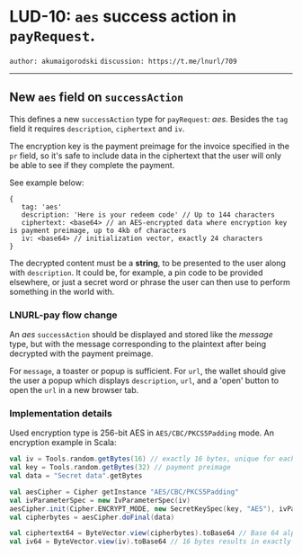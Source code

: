 LUD-10: `aes` success action in `payRequest`.
=============================================

`author: akumaigorodski` `discussion: https://t.me/lnurl/709`

---

## New `aes` field on `successAction`

This defines a new `successAction` type for `payRequest`: _aes_. Besides the `tag` field it requires `description`, `ciphertext` and `iv`.

The encryption key is the payment preimage for the invoice specified in the `pr` field, so it's safe to include data in the ciphertext that the user will only be able to see if they complete the payment.

See example below:

```
{
   tag: 'aes'
   description: 'Here is your redeem code' // Up to 144 characters
   ciphertext: <base64> // an AES-encrypted data where encryption key is payment preimage, up to 4kb of characters
   iv: <base64> // initialization vector, exactly 24 characters
}
```

The decrypted content must be a **string**, to be presented to the user along with `description`. It could be, for example, a pin code to be provided elsewhere, or just a secret word or phrase the user can then use to perform something in the world with.

### LNURL-pay flow change

An _aes_ `successAction` should be displayed and stored like the _message_ type, but with the message corresponding to the plaintext after being decrypted with the payment preimage.

For `message`, a toaster or popup is sufficient. For `url`, the wallet should give the user a popup which displays `description`, `url`, and a 'open' button to open the `url` in a new browser tab.

### Implementation details

Used encryption type is 256-bit AES in `AES/CBC/PKCS5Padding` mode.
An encryption example in Scala:

```scala
val iv = Tools.random.getBytes(16) // exactly 16 bytes, unique for each secret
val key = Tools.random.getBytes(32) // payment preimage
val data = "Secret data".getBytes

val aesCipher = Cipher getInstance "AES/CBC/PKCS5Padding"
val ivParameterSpec = new IvParameterSpec(iv)
aesCipher.init(Cipher.ENCRYPT_MODE, new SecretKeySpec(key, "AES"), ivParameterSpec)
val cipherbytes = aesCipher.doFinal(data)

val ciphertext64 = ByteVector.view(cipherbytes).toBase64 // Base 64 alphabet as defined by http://tools.ietf.org/html/rfc4648#section-4 RF4648 section 4. Whitespace is ignored.
val iv64 = ByteVector.view(iv).toBase64 // 16 bytes results in exactly 24 characters
```
